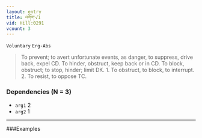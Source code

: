 ```yaml
---
layout: entry
title: འགོག་√1
vid: Hill:0291
vcount: 3
---
```

`Voluntary` `Erg-Abs`
> To prevent; to avert unfortunate events, as danger, to suppress, drive back, expel CD\.
 To hinder, obstruct, keep back or in CD\.
To block, obstruct; to stop, hinder; limit DK\.
1\.
 To obstruct, to block, to interrupt\.
 2\.
 To resist, to oppose TC\.

### Dependencies (N = 3)
* `arg1` 2
* `arg2` 1

---

###Examples



